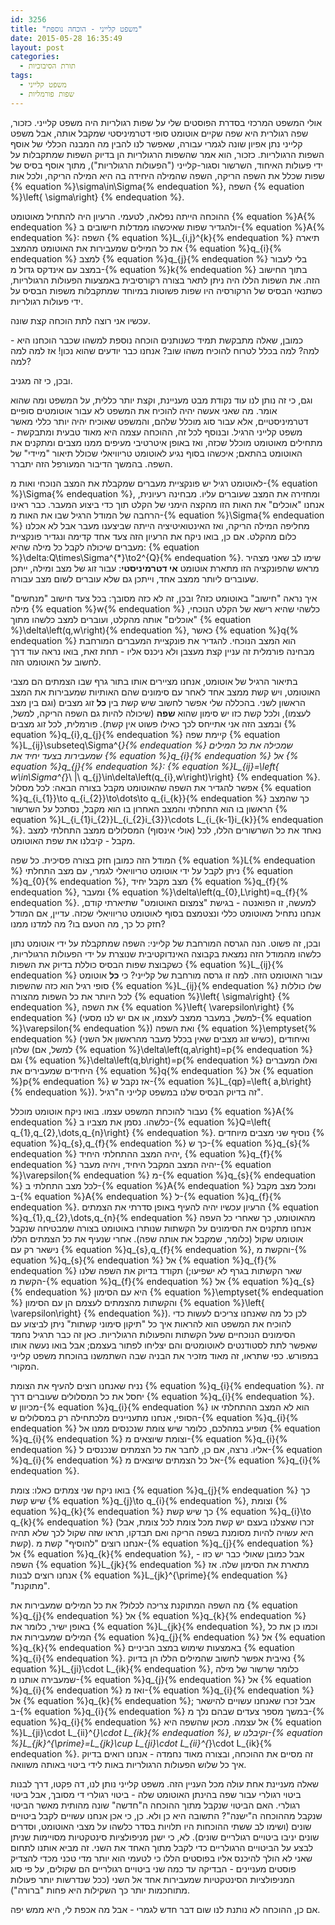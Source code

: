 ```yaml
---
id: 3256
title: "משפט קלייני - הוכחה נוספת"
date: 2015-05-28 16:35:49
layout: post
categories: 
  - תורת הסיבוכיות
tags: 
  - משפט קלייני
  - שפות פורמליות
---
```

אולי המשפט המרכזי בסדרת הפוסטים שלי על שפות רגולריות היה משפט קלייני. כזכור, שפה רגולרית היא שפה שקיים אוטומט סופי דטרמיניסטי שמקבל אותה, אבל משפט קלייני נתן אפיון שונה לגמרי עבורה, שאפשר לנו להבין מה המבנה הכללי של אוסף השפות הרגולריות. כזכור, הוא אמר שהשפות הרגולריות הן בדיוק השפות שמתקבלות על ידי פעולות האיחוד, השרשור וסגור-קלייני ("הפעולות הרגולריות"), מתוך אוסף בסיס של שפות שכלל את השפה הריקה, השפה שהמילה היחידה בה היא המילה הריקה, ולכל אות {% equation %}\sigma\in\Sigma{% endequation %}, השפה {% equation %}\left\{ \sigma\right\} {% endequation %}.

ההוכחה הייתה נפלאה, לטעמי. הרעיון היה להתחיל מאוטומט {% equation %}A{% endequation %} ולהגדיר שפות שאיכשהו ממדלות חישובים ב-{% equation %}A{% endequation %}: השפה {% equation %}L_{i,j}^{k}{% endequation %} תיארה את כל המילים שמעבירות את האוטומט מהמצב {% equation %}q_{i}{% endequation %} למצב {% equation %}q_{j}{% endequation %} בלי לעבור במצב עם אינדקס גדול מ-{% equation %}k{% endequation %} בתוך החישוב הזה. את השפות הללו היה ניתן לתאר בצורה רקורסיבית באמצעות הפעולות הרגולריות, כשתנאי הבסיס של הרקורסיה היו שפות פשוטות במיוחד שמתקבלות משפות הבסיס על ידי פעולות רגולריות.

עכשיו אני רוצה לתת הוכחה קצת שונה.

כמובן, שאלה מתבקשת תמיד כשנותנים הוכחה נוספת למשהו שכבר הוכחנו היא - למה? למה בכלל לטרוח להוכיח משהו שוב? אנחנו כבר יודעים שהוא נכון! אז למה למה למה?

ובכן, כי זה מגניב.

וגם, כי זה נותן לנו עוד נקודת מבט מעניינת, וקצת יותר כללית, על המשפט ומה שהוא אומר. מה שאני אעשה יהיה להוכיח את המשפט לא עבור אוטומטים סופיים דטרמיניסטיים, אלא עבור סוג מוכלל שלהם, והמשפט שאוכיח יהיה יותר כללי מאשר משפט קלייני הרגיל. ובנוסף לכל זה, ההוכחה עצמה היא מאוד טבעית ומתבקשת - מתחילים מאוטומט מוכלל שכזה, ואז באופן איטרטיבי מעיפים ממנו מצבים ומתקנים את האוטומט בהתאם; איכשהו בסוף נגיע לאוטומט טריוויאלי שכולל תיאור "מיידי" של השפה. בהמשך הדיבור המעורפל הזה יתברר.

לאוטומט רגיל יש פונקציית מעברים שמקבלת את המצב הנוכחי ואות מ-{% equation %}\Sigma{% endequation %}, ומחזירה את המצב שעוברים עליו. מבחינה רעיונית, אנחנו "אוכלים" את האות הזו מהקצה הימני של הקלט תוך כדי ביצוע המעבר. כבר ראינו הרחבה של המודל הרגיל שבו את האות מ-{% equation %}\Sigma{% endequation %} מחליפה המילה הריקה, ואז האינטואיטיציה הייתה שביצענו מעבר אבל לא אכלנו כלום מהקלט. אם כן, בואו ניקח את הרעיון הזה צעד אחד קדימה ונגדיר פונקציית מעברים שיכולה לקבל כל מילה שהיא: {% equation %}\delta:Q\times\Sigma^{*}\to2^{Q}{% endequation %}. שימו לב שאני מצהיר מראש שהפונקציה הזו מתארת אוטומט <strong>אי דטרמיניסטי</strong>: עבור זוג של מצב ומילה, ייתכן שעוברים ליותר ממצב אחד, וייתכן גם שלא עוברים לשום מצב עבורה.

איך נראה "חישוב" באוטומט כזה? ובכן, זה לא כזה מסובך: בכל צעד חישוב "מנחשים" מילה {% equation %}w{% endequation %} כלשהי שהיא רישא של הקלט הנוכחי, "אוכלים" אותה מהקלט, ועוברים למצב כלשהו מתוך {% equation %}\delta\left(q,w\right){% endequation %}, כאשר {% equation %}q{% endequation %} הוא המצב הנוכחי. להגדיר את פונקציית המעברים המורחבת מבחינה פורמלית זה עניין קצת מעצבן ולא ניכנס אליו - תחת זאת, בואו נראה עוד דרך לחשוב על האוטומט הזה.

בתיאור הרגיל של אוטומט, אנחנו מציירים אותו בתור גרף שבו הצמתים הם מצבי האוטומט, ויש קשת ממצב אחד לאחר עם סימונים שהם האותיות שמעבירות את המצב הראשון לשני. בהכללה שלי אפשר לחשוב שיש קשת בין <strong>כל</strong> זוג מצבים (וגם בין מצב לעצמו), ולכל קשת כזו יש סימון שהוא <strong>שפה</strong> (שיכולה להיות גם השפה הריקה, למשל, ובמצב הזה אני אתייחס לכך כאילו פשוט אין קשת). פורמלית, לכל זוג מצבים {% equation %}q_{i},q_{j}{% endequation %} קיימת שפה {% equation %}L_{ij}\subseteq\Sigma^{*}{% endequation %} שמכילה את כל המילים שמעבירות בצעד יחיד את {% equation %}q_{i}{% endequation %} אל {% equation %}q_{j}{% endequation %}: {% equation %}L_{ij}=\left\{ w\in\Sigma^{*}\ |\ q_{j}\in\delta\left(q_{i},w\right)\right\} {% endequation %}. אפשר להגדיר את השפה שהאוטומט מקבל בצורה הבאה: לכל מסלול {% equation %}q_{i_{1}}\to q_{i_{2}}\to\dots\to q_{i_{k}}{% endequation %} כך שהמצב הראשון בו הוא התחלתי והמצב האחרון בו הוא מקבל, נסתכל על השרשור {% equation %}L_{i_{1}i_{2}}L_{i_{2}i_{3}}\cdots L_{i_{k-1}i_{k}}{% endequation %}. נאחד את כל השרשורים הללו, לכל (אולי אינסוף) המסלולים ממצב התחלתי למצב מקבל - קיבלנו את שפת האוטומט.

המודל הזה כמובן חזק בצורה פסיכית. כל שפה {% equation %}L{% endequation %} ניתן לקבל על ידי אוטומט טריוויאלי לגמרי, עם מצב התחלתי {% equation %}q_{0}{% endequation %}, מצב מקבל יחיד {% equation %}q_{f}{% endequation %}, ומעבר {% equation %}\delta\left(q_{0},L\right)=q_{f}{% endequation %}. למעשה, זו הפואנטה - בגישת "צמצום האוטומט" שתיארתי קודם, אנחנו נתחיל מאוטומט כללי ונצטמצם בסוף לאוטומט טריוויאלי שכזה. עדיין, אם המודל חזק כל כך, מה הטעם בו? מה למדנו ממנו?

ובכן, זה פשוט. הנה הגרסה המורחבת של קלייני: השפה שמתקבלת על ידי אוטומט נתון כלשהו מהמודל הזה נמצאת בקבוצה האינדוקטיבית שנוצרת על ידי הפעולות הרגולריות, כשקבוצת שפות הבסיס כוללת בדיוק את השפות {% equation %}L_{ij}{% endequation %} עבור האוטומט הזה. למה זו גרסה מורחבת של קלייני? כי <strong>כל</strong> אוטומט סופי רגיל הוא כזה שהשפות {% equation %}L_{ij}{% endequation %} שלו כוללות לכל היותר את כל השפות מהצורה {% equation %}\left\{ \sigma\right\} {% endequation %}, את השפה {% equation %}\left\{ \varepsilon\right\} {% endequation %} (למשל, במעבר ממצב לעצמו, או אם יש לנו מסעי-{% equation %}\varepsilon{% endequation %}) ואת השפה {% equation %}\emptyset{% endequation %} (כשיש זוג מצבים שאין בכלל מעבר מהראשון אל השני), ואיחודים שלהן (למשל, אם {% equation %}\delta\left(q,a\right)=p{% endequation %} וגם {% equation %}\delta\left(q,b\right)=p{% endequation %} ואלו המעברים היחידים שמעבירים את {% equation %}q{% endequation %} אל {% equation %}p{% endequation %} אז נקבל ש-{% equation %}L_{qp}=\left\{ a,b\right\} {% endequation %}). זה בדיוק הבסיס שלנו במשפט קלייני ה"רגיל".

נעבור להוכחת המשפט עצמו. בואו ניקח אוטומט מוכלל {% equation %}A{% endequation %} כלשהו. נסמן את מצביו ב-{% equation %}Q=\left\{ q_{1},q_{2},\dots,q_{n}\right\} {% endequation %}. נוסיף שני מצבים מיוחדים {% equation %}q_{s},q_{f}{% endequation %} כך ש-{% equation %}q_{s}{% endequation %} יהיה המצב ההתחלתי היחיד, {% equation %}q_{f}{% endequation %} יהיה המצב המקבל היחיד, ויהיה מעבר-{% equation %}\varepsilon{% endequation %} מ-{% equation %}q_{s}{% endequation %} לכל מצב התחלתי ב-{% equation %}A{% endequation %} ומכל מצב מקבל ב-{% equation %}A{% endequation %} ל-{% equation %}q_{f}{% endequation %}. הרעיון עכשיו יהיה להעיף באופן סדרתי את הצמתים {% equation %}q_{1},q_{2},\dots,q_{n}{% endequation %} מהאוטומט, כך שאחרי כל העפה אנחנו מתקנים את הסימונים על הקשתות שנותרו באוטומט בצורה שמבטיחה שנקבל אוטומט שקול (כלומר, שמקבל את אותה שפה). אחרי שנעיף את כל הצמתים הללו נישאר רק עם {% equation %}q_{s},q_{f}{% endequation %}, והקשת מ-{% equation %}q_{s}{% endequation %} אל {% equation %}q_{f}{% endequation %} תקודד בדיוק את השפה שלנו (שאר הקשתות בגרף לא ישפיעו; הקשת מ-{% equation %}q_{f}{% endequation %} אל {% equation %}q_{s}{% endequation %} היא עם הסימון {% equation %}\emptyset{% endequation %} והקשתות מהצמתים לעצמם הן עם הסימון {% equation %}\left\{ \varepsilon\right\} {% endequation %}). לכן כל מה שאנחנו צריכים לעשות כדי להוכיח את המשפט הוא להראות איך כל "תיקון סימוני קשתות" ניתן לביצוע עם הסימונים הנוכחיים שעל הקשתות והפעולות הרגולריות. כאן זה כבר תרגיל נחמד שאפשר לתת לסטודנטים לאוטומטים והם יצליחו לפתור בעצמם; אבל בואו נעשה אותו במפורש. כפי שתראו, זה מאוד מזכיר את הבניה שבה השתמשנו בהוכחת משפט קלייני המקורי.

נניח שאנחנו רוצים להעיף את הצומת {% equation %}q_{i}{% endequation %}. זה יחסל את כל המסלולים שעוברים דרך {% equation %}q_{i}{% endequation %}. מכיוון ש-{% equation %}q_{i}{% endequation %} הוא לא המצב ההתחלתי או הסופי, אנחנו מתעניינים מלכתחילה רק במסלולים ש-{% equation %}q_{i}{% endequation %} מופיע במהלכם, כלומר שיש צומת שנכנסים ממנו אל {% equation %}q_{i}{% endequation %} וצומת שיוצאים מ-{% equation %}q_{i}{% endequation %} אליו. נרצה, אם כן, לחבר את כל הצמתים שנכנסים ל-{% equation %}q_{i}{% endequation %} אל כל הצמתים שיוצאים מ-{% equation %}q_{i}{% endequation %}.

בואו ניקח שני צמתים כאלו: צומת {% equation %}q_{j}{% endequation %} כך שיש קשת {% equation %}q_{j}\to q_{i}{% endequation %}, וצומת {% equation %}q_{k}{% endequation %} כך שיש קשת {% equation %}q_{i}\to q_{k}{% endequation %} (זכרו שאצלנו בעצם יש קשת מכל צומת לכל צומת, אבל היא עשויה להיות מסומנת בשפה הריקה ואם תבדקו, תראו שזה שקול לכך שלא תהיה קשת). אנחנו רוצים "להוסיף" קשת מ-{% equation %}q_{j}{% endequation %} אל {% equation %}q_{k}{% endequation %}, אבל כמובן שאולי כבר יש כזו - השפה {% equation %}L_{jk}{% endequation %} מתארת את הסימון שלה. אז אנחנו רוצים לבנות {% equation %}L_{jk}^{\prime}{% endequation %} "מתוקנת".

מה השפה המתוקנת צריכה לכלול? את כל המילים שמעבירות את {% equation %}q_{j}{% endequation %} אל {% equation %}q_{k}{% endequation %} באופן ישיר, כלומר את {% equation %}L_{jk}{% endequation %}, וכמו כן את כל המילים שמעבירות את {% equation %}q_{j}{% endequation %} אל {% equation %}q_{k}{% endequation %} באמצעות שימוש במצב הביניים {% equation %}q_{i}{% endequation %}. נאיבית אפשר לחשוב שהמילים הללו הן בדיוק {% equation %}L_{ji}\cdot L_{ik}{% endequation %}, כלומר שרשור של מילה שמעבירה אותנו מ-{% equation %}q_{j}{% endequation %} אל {% equation %}q_{i}{% endequation %} ואז מ-{% equation %}q_{i}{% endequation %} אל {% equation %}q_{k}{% endequation %}; אבל זכרו שאנחנו עשויים להישאר ב-{% equation %}q_{i}{% endequation %} במשך מספר צעדים שבהם נלך מ-{% equation %}q_{i}{% endequation %} אל עצמה. מכאן שהשפה היא {% equation %}L_{ji}\cdot L_{ii}^{*}\cdot L_{ik}{% endequation %}, וקיבלנו ש-{% equation %}L_{jk}^{\prime}=L_{jk}\cup L_{ji}\cdot L_{ii}^{*}\cdot L_{ik}{% endequation %}. זה מסיים את ההוכחה, ובצורה מאוד נחמדה - אנחנו רואים בדיוק איך כל שלוש הפעולות הרגולריות באות לידי ביטוי באותה משוואה.

שאלה מעניינת אחת עולה מכל העניין הזה. משפט קלייני נותן לנו, דה פקטו, דרך לבנות ביטוי רגולרי עבור שפה בהינתן האוטומט שלה - ביטוי רגולרי די מסובך, אבל ביטוי רגולרי. האם הביטוי שנקבל מתוך ההוכחה ה"חדשה" שונה מהותית מאשר הביטוי שנקבל מההוכחה ה"ישנה"? התשובה היא כן ולא. כן, כי אכן אנחנו עשויים לקבל ביטויים שונים (ושימו לב ששתי ההוכחות היו תלויות בסדר כלשהו על מצבי האוטומט, וסדרים שונים יניבו ביטויים רגולריים שונים). לא, כי ישנן מניפולציות סינטקטיות מסויימות שניתן לבצע על הביטויים הרגולריים כדי לקבל מתוך האחד את השני. זה מביא אותנו לתחום שאני לא הולך להיכנס אליו בפוסטים הללו כי לטעמי הוא יותר מדי טכני מכדי להצדיק פוסטים מעניינים - הבדיקה עד כמה שני ביטויים רגולריים הם שקולים, על פי סוג המניפולציות הסינטקטיות שמעבירות אחד אל השני (ככל שנדרשות יותר פעולות מתוחכמות יותר כך השקילות היא פחות "ברורה").

אם כן, ההוכחה לא נותנת לנו שום דבר חדש לגמרי - אבל מה אכפת לי, היא ממש יפה.
